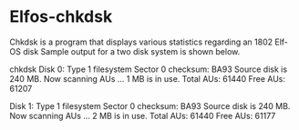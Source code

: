# Elfos-chkdsk
Chkdsk is a program that displays various statistics regarding an 1802 Elf-OS disk
Sample output for a two disk system is shown below.

chkdsk
Disk 0:
Type 1 filesystem
Sector 0 checksum: BA93
Source disk is 240 MB. Now scanning AUs ...
1 MB is in use.
Total AUs: 61440
Free  AUs: 61207

Disk 1:
Type 1 filesystem
Sector 0 checksum: BA93
Source disk is 240 MB. Now scanning AUs ...
2 MB is in use.
Total AUs: 61440
Free  AUs: 61177

